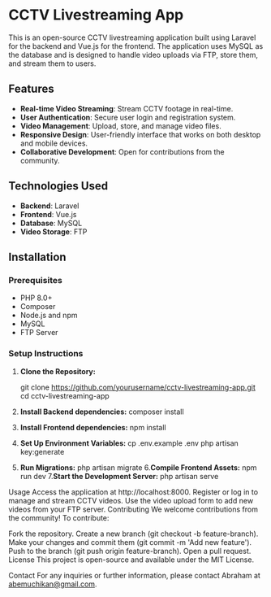 # CCTV Livestreaming App

This is an open-source CCTV livestreaming application built using Laravel for the backend and Vue.js for the frontend. The application uses MySQL as the database and is designed to handle video uploads via FTP, store them, and stream them to users.

## Features

- **Real-time Video Streaming**: Stream CCTV footage in real-time.
- **User Authentication**: Secure user login and registration system.
- **Video Management**: Upload, store, and manage video files.
- **Responsive Design**: User-friendly interface that works on both desktop and mobile devices.
- **Collaborative Development**: Open for contributions from the community.

## Technologies Used

- **Backend**: Laravel
- **Frontend**: Vue.js
- **Database**: MySQL
- **Video Storage**: FTP

## Installation

### Prerequisites

- PHP 8.0+
- Composer
- Node.js and npm
- MySQL
- FTP Server

### Setup Instructions

1. **Clone the Repository:**

   git clone https://github.com/yourusername/cctv-livestreaming-app.git
   cd cctv-livestreaming-app
   
2. **Install Backend dependencies:**
   composer install
3. **Install Frontend dependencies:**
   npm install
4. **Set Up Environment Variables:**
   cp .env.example .env
php artisan key:generate
5. **Run Migrations:**
php artisan migrate
6.**Compile Frontend Assets:**
npm run dev
7.**Start the Development Server:**
php artisan serve

Usage
Access the application at http://localhost:8000.
Register or log in to manage and stream CCTV videos.
Use the video upload form to add new videos from your FTP server.
Contributing
We welcome contributions from the community! To contribute:

Fork the repository.
Create a new branch (git checkout -b feature-branch).
Make your changes and commit them (git commit -m 'Add new feature').
Push to the branch (git push origin feature-branch).
Open a pull request.
License
This project is open-source and available under the MIT License.

Contact
For any inquiries or further information, please contact Abraham at abemuchikan@gmail.com.




